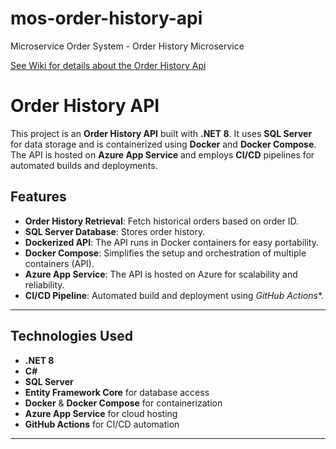 # mos-order-history-api
Microservice Order System - Order History Microservice

[See Wiki for details about the Order History Api](https://github.com/HammerheadShark666/mos-order-history-api/wiki) 

# Order History API

This project is an **Order History API** built with **.NET 8**. It uses **SQL Server** for data storage and is containerized using **Docker** and **Docker Compose**. The API is hosted on **Azure App Service** and employs **CI/CD** pipelines for automated builds and deployments.

## Features

- **Order History Retrieval**: Fetch historical orders based on order ID.
- **SQL Server Database**: Stores order history.
- **Dockerized API**: The API runs in Docker containers for easy portability.
- **Docker Compose**: Simplifies the setup and orchestration of multiple containers (API).
- **Azure App Service**: The API is hosted on Azure for scalability and reliability.
- **CI/CD Pipeline**: Automated build and deployment using *GitHub Actions**.

---

## Technologies Used

- **.NET 8**
- **C#**
- **SQL Server**
- **Entity Framework Core** for database access
- **Docker** & **Docker Compose** for containerization
- **Azure App Service** for cloud hosting
- **GitHub Actions** for CI/CD automation

---
